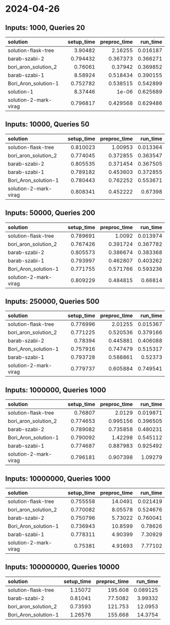 # 2024-04-26

## Inputs: 1000, Queries 20

| solution              |   setup_time |   preproc_time |   run_time |
|:----------------------|-------------:|---------------:|-----------:|
| solution-flask-tree   |     3.90482  |       2.16255  |   0.016187 |
| barab-szabi-2         |     0.794432 |       0.367373 |   0.366271 |
| bori_aron_solution_2  |     0.76061  |       0.37942  |   0.369852 |
| barab-szabi-1         |     8.58924  |       0.518434 |   0.390155 |
| Bori_Aron_solution-1  |     0.752782 |       0.538515 |   0.542899 |
| solution-1            |     8.37446  |       1e-06    |   0.625689 |
| solution-2-mark-virag |     0.796817 |       0.429568 |   0.629486 |

## Inputs: 10000, Queries 50

| solution              |   setup_time |   preproc_time |   run_time |
|:----------------------|-------------:|---------------:|-----------:|
| solution-flask-tree   |     0.810023 |       1.00953  |   0.013364 |
| bori_aron_solution_2  |     0.774045 |       0.372855 |   0.363547 |
| barab-szabi-2         |     0.805535 |       0.371454 |   0.367505 |
| barab-szabi-1         |     0.789182 |       0.453603 |   0.372855 |
| Bori_Aron_solution-1  |     0.780443 |       0.762252 |   0.553671 |
| solution-2-mark-virag |     0.808341 |       0.452222 |   0.67398  |

## Inputs: 50000, Queries 200

| solution              |   setup_time |   preproc_time |   run_time |
|:----------------------|-------------:|---------------:|-----------:|
| solution-flask-tree   |     0.789691 |       1.0092   |   0.013974 |
| bori_aron_solution_2  |     0.767426 |       0.391724 |   0.367782 |
| barab-szabi-2         |     0.805573 |       0.386674 |   0.383368 |
| barab-szabi-1         |     0.793997 |       0.462807 |   0.403262 |
| Bori_Aron_solution-1  |     0.771755 |       0.571766 |   0.593236 |
| solution-2-mark-virag |     0.809229 |       0.484815 |   0.66814  |

## Inputs: 250000, Queries 500

| solution              |   setup_time |   preproc_time |   run_time |
|:----------------------|-------------:|---------------:|-----------:|
| solution-flask-tree   |     0.776996 |       2.01255  |   0.015367 |
| bori_aron_solution_2  |     0.771225 |       0.520536 |   0.379166 |
| barab-szabi-2         |     0.78394  |       0.445881 |   0.406088 |
| Bori_Aron_solution-1  |     0.757916 |       0.747479 |   0.515317 |
| barab-szabi-1         |     0.793728 |       0.588861 |   0.52373  |
| solution-2-mark-virag |     0.779737 |       0.605884 |   0.749541 |

## Inputs: 1000000, Queries 1000

| solution              |   setup_time |   preproc_time |   run_time |
|:----------------------|-------------:|---------------:|-----------:|
| solution-flask-tree   |     0.76807  |       2.0129   |   0.019871 |
| bori_aron_solution_2  |     0.774653 |       0.995156 |   0.396505 |
| barab-szabi-2         |     0.789082 |       0.735858 |   0.480231 |
| Bori_Aron_solution-1  |     0.790092 |       1.42298  |   0.545112 |
| barab-szabi-1         |     0.774687 |       0.887983 |   0.925492 |
| solution-2-mark-virag |     0.796181 |       0.907398 |   1.09279  |

## Inputs: 10000000, Queries 1000

| solution              |   setup_time |   preproc_time |   run_time |
|:----------------------|-------------:|---------------:|-----------:|
| solution-flask-tree   |     0.755558 |       14.0491  |   0.021419 |
| bori_aron_solution_2  |     0.770082 |        8.05578 |   0.524676 |
| barab-szabi-2         |     0.750796 |        5.73022 |   0.760041 |
| Bori_Aron_solution-1  |     0.736943 |       10.8599  |   0.78626  |
| barab-szabi-1         |     0.778311 |        4.90399 |   7.30929  |
| solution-2-mark-virag |     0.75381  |        4.91693 |   7.77102  |

## Inputs: 100000000, Queries 10000

| solution             |   setup_time |   preproc_time |   run_time |
|:---------------------|-------------:|---------------:|-----------:|
| solution-flask-tree  |      1.15072 |       195.608  |   0.089125 |
| barab-szabi-2        |      0.81041 |        77.5082 |   3.99332  |
| bori_aron_solution_2 |      0.73593 |       121.753  |  12.0953   |
| Bori_Aron_solution-1 |      1.26576 |       155.668  |  14.3754   |